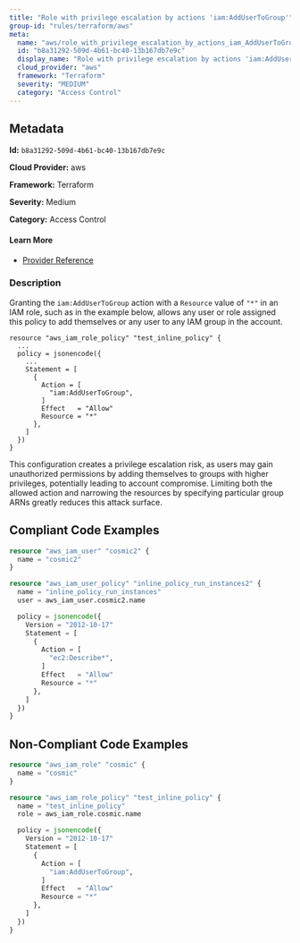```yaml
---
title: "Role with privilege escalation by actions 'iam:AddUserToGroup'"
group-id: "rules/terraform/aws"
meta:
  name: "aws/role_with_privilege_escalation_by_actions_iam_AddUserToGroup"
  id: "b8a31292-509d-4b61-bc40-13b167db7e9c"
  display_name: "Role with privilege escalation by actions 'iam:AddUserToGroup'"
  cloud_provider: "aws"
  framework: "Terraform"
  severity: "MEDIUM"
  category: "Access Control"
---
```

## Metadata

**Id:** `b8a31292-509d-4b61-bc40-13b167db7e9c`

**Cloud Provider:** aws

**Framework:** Terraform

**Severity:** Medium

**Category:** Access Control

#### Learn More

 - [Provider Reference](https://registry.terraform.io/providers/hashicorp/aws/latest/docs/resources/iam_role_policy#policy)

### Description

 Granting the `iam:AddUserToGroup` action with a `Resource` value of `"*"` in an IAM role, such as in the example below, allows any user or role assigned this policy to add themselves or any user to any IAM group in the account.

```
resource "aws_iam_role_policy" "test_inline_policy" {
  ...
  policy = jsonencode({
    ...
    Statement = [
      {
        Action = [
          "iam:AddUserToGroup",
        ]
        Effect   = "Allow"
        Resource = "*"
      },
    ]
  })
}
```

This configuration creates a privilege escalation risk, as users may gain unauthorized permissions by adding themselves to groups with higher privileges, potentially leading to account compromise. Limiting both the allowed action and narrowing the resources by specifying particular group ARNs greatly reduces this attack surface.


## Compliant Code Examples
```terraform
resource "aws_iam_user" "cosmic2" {
  name = "cosmic2"
}

resource "aws_iam_user_policy" "inline_policy_run_instances2" {
  name = "inline_policy_run_instances"
  user = aws_iam_user.cosmic2.name

  policy = jsonencode({
    Version = "2012-10-17"
    Statement = [
      {
        Action = [
          "ec2:Describe*",
        ]
        Effect   = "Allow"
        Resource = "*"
      },
    ]
  })
}

```
## Non-Compliant Code Examples
```terraform
resource "aws_iam_role" "cosmic" {
  name = "cosmic"
}

resource "aws_iam_role_policy" "test_inline_policy" {
  name = "test_inline_policy"
  role = aws_iam_role.cosmic.name

  policy = jsonencode({
    Version = "2012-10-17"
    Statement = [
      {
        Action = [
          "iam:AddUserToGroup",
        ]
        Effect   = "Allow"
        Resource = "*"
      },
    ]
  })
}


```